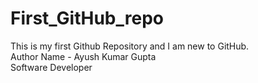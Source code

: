 # First_GitHub_repo
This is my first Github Repository and I am new to GitHub. <br>
Author Name - Ayush Kumar Gupta <br>
Software Developer
